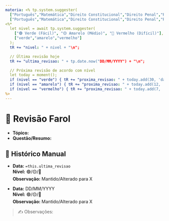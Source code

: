 ```yaml
---
materia: <% tp.system.suggester(
  ["Português","Matemática","Direito Constitucional","Direito Penal","Raciocínio Lógico"],
  ["Português","Matemática","Direito Constitucional","Direito Penal","Raciocínio Lógico"]) %>
<%* 
  let nivel = await tp.system.suggester(
    ["🟢 Verde (Fácil)", "🟡 Amarelo (Médio)", "🔴 Vermelho (Difícil)"],
    ["verde","amarelo","vermelho"]
  );
  tR += "nivel: " + nivel + "\n";

  // Última revisão hoje
  tR += "ultima_revisao: " + tp.date.now("DD/MM/YYYY") + "\n";

  // Próxima revisão de acordo com nível
  let today = moment();
  if (nivel == "verde") { tR += "proxima_revisao: " + today.add(30, 'days').format("DD/MM/YYYY") + "\n"; }
  if (nivel == "amarelo") { tR += "proxima_revisao: " + today.add(12, 'days').format("DD/MM/YYYY") + "\n"; }
  if (nivel == "vermelho") { tR += "proxima_revisao: " + today.add(7, 'days').format("DD/MM/YYYY") + "\n"; }
%>
---
```


# 🚦 Revisão Farol

- **Tópico:**  
- **Questão/Resumo:**  

## 📝 Histórico Manual
- **Data:** `=this.ultima_revisao`  
  **Nível:** 🟢/🟡/🔴  
  **Observação:** Mantido/Alterado para X  

- **Data:** DD/MM/YYYY  
  **Nível:** 🟢/🟡/🔴  
  **Observação:** Mantido/Alterado para X  

> ✍️ Observações:  
>
